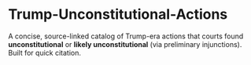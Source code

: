 # Trump-Unconstitutional-Actions
A concise, source-linked catalog of Trump-era actions that courts found **unconstitutional** or **likely unconstitutional** (via preliminary injunctions). Built for quick citation.
